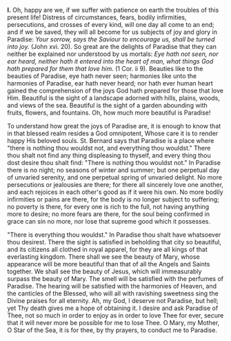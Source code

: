 
**I\.** Oh, happy are we, if we suffer with patience on earth the troubles of this present life! Distress of circumstances, fears, bodily infirmities, persecutions, and crosses of every kind, will one day all come to an end; and if we be saved, they will all become for us subjects of joy and glory in Paradise: *Your sorrow, says the Saviour to encourage us, shall be turned into joy.* (John xvi. 20). So great are the delights of Paradise that they can neither be explained nor understood by us mortals: *Eye hath not seen, nor ear heard, neither hath it entered into the heart of man, what things God hath prepared for them that love him.* (1 Cor. ii 9). Beauties like to the beauties of Paradise, eye hath never seen; harmonies like unto the harmonies of Paradise, ear hath never heard; nor hath ever human heart gained the comprehension of the joys God hath prepared for those that love Him. Beautiful is the sight of a landscape adorned with hills, plains, woods, and views of the sea. Beautiful is the sight of a garden abounding with fruits, flowers, and fountains. Oh, how much more beautiful is Paradise!

To understand how great the joys of Paradise are, it is enough to know that in that blessed realm resides a God omnipotent, Whose care it is to render happy His beloved souls. St. Bernard says that Paradise is a place where \"there is nothing thou wouldst not, and everything thou wouldst.\" There thou shalt not find any thing displeasing to thyself, and every thing thou dost desire thou shalt find: \"There is nothing thou wouldst not.\" In Paradise there is no night; no seasons of winter and summer; but one perpetual day of unvaried serenity, and one perpetual spring of unvaried delight. No more persecutions or jealousies are there; for there all sincerely love one another, and each rejoices in each other\'s good as if it were his own. No more bodily infirmities or pains are there, for the body is no longer subject to suffering; no poverty is there, for every one is rich to the full, not having anything more to desire; no more fears are there, for the soul being confirmed in grace can sin no more, nor lose that supreme good which it possesses.

\"There is everything thou wouldst.\" In Paradise thou shalt have whatsoever thou desirest. There the sight is satisfied in beholding that city so beautiful, and its citizens all clothed in royal apparel, for they are all kings of that everlasting kingdom. There shall we see the beauty of Mary, whose appearance will be more beautiful than that of all the Angels and Saints together. We shall see the beauty of Jesus, which will immeasurably surpass the beauty of Mary. The smell will be satisfied with the perfumes of Paradise. The hearing will be satisfied with the harmonies of Heaven, and the canticles of the Blessed, who will all with ravishing sweetness sing the Divine praises for all eternity. Ah, my God, I deserve not Paradise, but hell; yet Thy death gives me a hope of obtaining it. I desire and ask Paradise of Thee, not so much in order to enjoy as in order to love Thee for ever, secure that it will never more be possible for me to lose Thee. O Mary, my Mother, O Star of the Sea, it is for thee, by thy prayers, to conduct me to Paradise.


